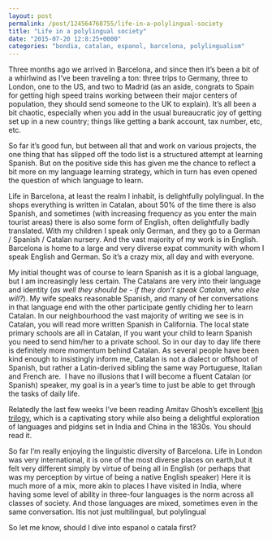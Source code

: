 ```yaml
---
layout: post
permalink: /post/124564768755/life-in-a-polylingual-society
title: "Life in a polylingual society"
date: "2015-07-20 12:8:25+0000"
categories: "bondia, catalan, espanol, barcelona, polylingualism"
---
```

Three months ago we arrived in Barcelona, and since then it’s been a bit of a whirlwind as I’ve been traveling a ton: three trips to Germany, three to London, one to the US, and two to Madrid (as an aside, congrats to Spain for getting high speed trains working between their major centers of population, they should send someone to the UK to explain). It’s all been a bit chaotic, especially when you add in the usual bureaucratic joy of getting set up in a new country; things like getting a bank account, tax number, etc, etc. 

So far it’s good fun, but between all that and work on various projects, the one thing that has slipped off the todo list is a structured attempt at learning Spanish. But on the positive side this has given me the chance to reflect a bit more on my language learning strategy, which in turn has even opened the question of which language to learn.

Life in Barcelona, at least the realm I inhabit, is delightfully polylingual. In the shops everything is written in Catalan, about 50% of the time there is also Spanish, and sometimes (with increasing frequency as you enter the main tourist areas) there is also some form of English, often delightfully badly translated. With my children I speak only German, and they go to a German / Spanish / Catalan nursery. And the vast majority of my work is in English. Barcelona is home to a large and very diverse expat community with whom I speak English and German. So it’s a crazy mix, all day and with everyone. 

My initial thought was of course to learn Spanish as it is a global language, but I am increasingly less certain. The Catalans are very into their language and identity (<i>as well they should be - if they don’t speak Catalan, who else will?</i>). My wife speaks reasonable Spanish, and many of her conversations in that language end with the other participate gently chiding her to learn Catalan. In our neighbourhood the vast majority of writing we see is in Catalan, you will read more written Spanish in California. The local state primary schools are all in Catalan, if you want your child to learn Spanish you need to send him/her to a private school. So in our day to day life there is definitely more momentum behind Catalan. As several people have been kind enough to insistingly inform me, Catalan is not a dialect or offshoot of Spanish, but rather a Latin-derived sibling the same way Portuguese, Italian and French are.  I have no illusions that I will become a fluent Catalan (or Spanish) speaker, my goal is in a year’s time to just be able to get through the tasks of daily life. 

Relatedly the last few weeks I’ve been reading Amitav Ghosh’s excellent <a href="https://en.wikipedia.org/wiki/Ibis_trilogy">Ibis trilogy</a>, which is a captivating story while also being a delightful exploration of languages and pidgins set in India and China in the 1830s. You should read it. 

So far I’m really enjoying the linguistic diversity of Barcelona. Life in London was very international, it is one of the most diverse places on earth,but it felt very different simply by virtue of being all in English (or perhaps that was my perception by virtue of being a native English speaker) Here it is much more of a mix, more akin to places I have visited in India, where having some level of ability in three-four languages is the norm across all classes of society. And those languages are mixed, sometimes even in the same conversation. Itis not just multilingual, but polylingual

So let me know, should I dive into espanol o catala first?
